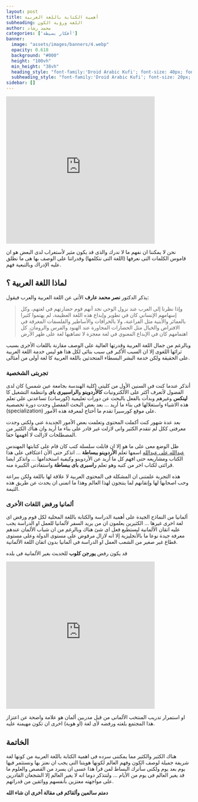 ```yaml
---
layout: post 
title: أهمية الكتابة باللغة العربية 
subheading: اللغة ورؤية الكون 
author: محمد رشاد 
categories: ['أفكار بسيطة'] 
banner:
  image: "assets/images/banners/4.webp"
  opacity: 0.618
  background: "#000"
  height: "100vh"
  min_height: "38vh"
  heading_style: "font-family:'Droid Arabic Kufi'; font-size: 40px; font-weight: bold;"
  subheading_style: "font-family:'Droid Arabic Kufi'; font-size: 20px; font-weight: bold; color: gold" 
sidebar: [] 
---
```


<iframe width="80%" height="400" src="https://www.youtube.com/embed/RKK7wGAYP6k" frameborder="0" alt="رؤية العالم من نظارات اللغة"></iframe>
<br>

نحن لا يمكننا ان نفهم ما لا ندرك والذى قد يكون مثير لأستغراب لدى البعض هو ان قاموس الكلمات التى نعرفها (اللغة التى نتكلمها) وقدراتنا على الوصف بها هى ما نطلق عليه الإدراك وبالتبعية فهم.

## لماذا اللغة العربية ؟
يذكر الدكتور **نصر محمد عارف** الأتى عن اللغة العربية والعرب فيقول:
> وإذا نظرنا إلى العرب عند نزول الوحي نجد أنهم قوم حضارتهم في لغتهم، وكل إسهامهم الإنساني كان في تطوير وإبداع هذه اللغة العظيمة، لم يهتموا كثيرا بالعمائر والأبنية مثل الفراعنة، ولا بالخرافات والأساطير والفلسفات المغرقة في الافتراض والخيال مثل الحضارات المجاورة عند الهنود والفرس والرومان. كل اهتمامهم كان في الإبداع المعنوي في لغة معجزة لا تضاهيها لغة على ظهر الأرض

وبالرغم من جمال اللغة العربية وقدرتها العالية على الوصف مقارنة باللغات الأخرى بسبب ثرائها اللغوى إلا ان السبب الأكبر فى سبب بنائى لكل هذا هو ليس خدمة اللغة العربية على الحقيقة ولكن خدمة البشر البسطاء المتحدثين باللغة العربية كا لغة أولى من أمثالى.

### تجربتى الشخصية

أتذكر عندما كنت فى السنين الأول من كليتى (كلية الهندسة بجامعة عين شمس) كان لدى الفضول لأتعرف أكثر على الألكترونيات **كالأردوينو** و**الراسبيرى باى** واننظمة التشغيل كا **لينكس** وغيرهم وبدأت بالفعل بالبحث عن دورات تعليمية (كورسات) تساعدنى على تعلم هذه الاشياء واستغلالها فى بناء ما أريد … بعد بعض البحث المفصل وجدت دورة تخصصية (specialization) على موقع كورسيرا تقدم ما أحتاج لمعرفة هذه الأمور.

بعد عدة شهور كنت أكملت المحتوى وتعلمت بعض الأمور الجديدة عنى ولكنى وجدت معرفتى ككل لم تتقدم الكثير وانى لازلت غير قادر على بناء ما أريد وان هناك الكثير من المصطلحات لازالت لا أفهمها حقا.

ظل الوضع معى على ما هو إلا ان قابلت سلسلة كتب كان قام على كتابتها المهندس [عبدالله على عبدالله](https://www.linkedin.com/in/abdallahali/?originalSubdomain=eg) اسمها تعلم **الأردوينو ببساطة** … اتذكر حتى الأن اعتكافى على هذا الكتاب ومشاريعه حتى افهم كل ما أريد عن الأردوينو وكيفية استخدامها … واتذكر ايضا قرائتى لكتاب اخر من كتبه وهو تعلم **راسبرى باى ببساطة** واستفادتى الكبيرة منه.

هذه التجربة علمتنى ان المشكلة فى المحتوى العربية لا علاقة لها باللغة ولكن ببراعة وحب اصحابها لها وإتقانهم لما ينتجون لهذا العالم وهذا ما اتمنى ان يحدث عن طريق هذه الثيمة.

### ألمانيا ورفض اللغات الأخرى

ألمانيا من النماذج الجيدة على أهمية الدراسة والكتابة باللغة المحلية لكل قوم ورفض اى لغة اخرى غيرها … الكثيرين يعلمون ان من يريد السفر لألمانيا للعمل او الدراسة يجب عليه اتقان الألمانية ليستطيع فعل اى شئ هناك وبالرغم من ان شباب الألمان عندهم معرفة جيدة نوعا ما بالأنجليزية إلا انه لازال مرفوض على مستوى الدولة وعلى مستوى قطاع غير صغير من الشعب العمل او الدراسة فى ألمانيا بدون اتقان اللغة الألمانية.

قد يكون رفض **يورجن كلوب** للحديث بغير الألمانية فى بلده

<iframe width="80%" height="400" src="https://www.youtube.com/embed/627RboOSZ4A" frameborder="0" alt="رفض يورجن كلوب للحديث بغير الألمانية"></iframe>
<br>

او استمرار تدريب المنتخب الألمانى من قبل مدربين ألمان هو علامة واضحة عن اعتزاز هذا المجتمع بلغته ورفضه لأى لغة (او هوية) اخرى ان تكون مهيمنة عليه.

## الخاتمة

هناك الكثير والكثير مما يمكننى سرده فى اهمية الكتابة باللغة العربية من كونها لغة شريفة جميلة لوصف الكون وفهم العالم لكونها هويتنا التى يجب ان نعتز بها ونستثمر فيها يوم بعد يوم ولكنى سأترك البساط لمن قرأ هذا عسى ان يسرد من القصص والعلوم ما قد يغير العالم فى يوم من الأيام … ولنتذكر دوما انه لا يغير العالم إلا الشجعان القادرين على مواجهته معتزين بأنفسهم وواثقين من قدراتهم.


**دمتم سالمين وألقاكم فى مقالة أخرى ان شاء الله**